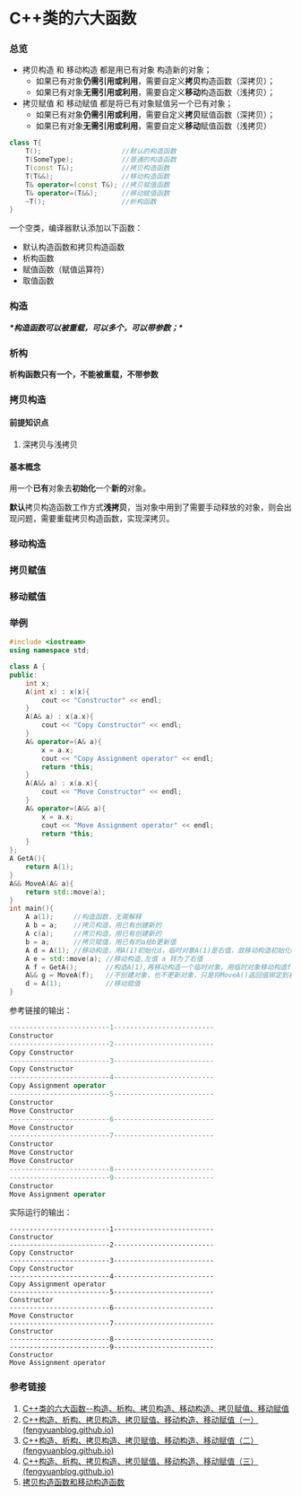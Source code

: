 # C++类的六大函数

### 总览

- 拷贝构造 和 移动构造 都是用已有对象 构造新的对象；
  - 如果已有对象**仍需引用或利用**，需要自定义**拷贝**构造函数（深拷贝）；
  - 如果已有对象**无需引用或利用**，需要自定义**移动**构造函数（浅拷贝）；
- 拷贝赋值 和 移动赋值 都是将已有对象赋值另一个已有对象；
  - 如果已有对象**仍需引用或利用**，需要自定义**拷贝**赋值函数（深拷贝）；
  - 如果已有对象**无需引用或利用**，需要自定义**移动**赋值函数（浅拷贝）

```c++
class T{
    T();                	//默认的构造函数
    T(SomeType);        	//普通的构造函数
    T(const T&);        	//拷贝构造函数
    T(T&&);             	//移动构造函数
    T& operator=(const T&); //拷贝赋值函数
    T& operator=(T&&);      //移动赋值函数
    ~T();                   //析构函数
}
```

一个空类，编译器默认添加以下函数：

- 默认构造函数和拷贝构造函数
- 析构函数
- 赋值函数（赋值运算符）
- 取值函数

### 构造

***\*构造函数可以被重载，可以多个，可以带参数；\****

### 析构

**析构函数只有一个，不能被重载，不带参数**

### 拷贝构造

#### 前提知识点

1. 深拷贝与浅拷贝

#### 基本概念

用一个**已有**对象去**初始化**一个**新的**对象。

**默认**拷贝构造函数工作方式**浅拷贝**，当对象中用到了需要手动释放的对象，则会出现问题，需要重载拷贝构造函数，实现深拷贝。

### 移动构造



### 拷贝赋值



### 移动赋值



### 举例

```c++
#include <iostream>
using namespace std;

class A {
public:
    int x;
    A(int x) : x(x){
        cout << "Constructor" << endl;
    }
    A(A& a) : x(a.x){
        cout << "Copy Constructor" << endl;
    }
    A& operator=(A& a){
        x = a.x;
        cout << "Copy Assignment operator" << endl;
        return *this;
    }
    A(A&& a) : x(a.x){
        cout << "Move Constructor" << endl;
    }
    A& operator=(A&& a){
        x = a.x;
        cout << "Move Assignment operator" << endl;
        return *this;
    }
};
A GetA(){
    return A(1);
}
A&& MoveA(A& a){
    return std::move(a);
}
int main(){
    A a(1);     //构造函数，无需解释
    A b = a;    //拷贝构造，用已有创建新的
    A c(a);     //拷贝构造，用已有创建新的
    b = a;      //拷贝赋值，用已有的a给b更新值
    A d = A(1); //移动构造，用A(1)初始化d，临时对象A(1)是右值，故移动构造初始化d
    A e = std::move(a); //移动构造,左值 a 转为了右值
    A f = GetA();       //构造A(1),再移动构造一个临时对象，用临时对象移动构造f
    A&& g = MoveA(f);   //不创建对象，也不更新对象，只是将MoveA()返回值绑定到右值引用g
    d = A(1);           //移动赋值
}
```

参考链接的输出：

```c++
-------------------------1-------------------------
Constructor
-------------------------2-------------------------
Copy Constructor
-------------------------3-------------------------
Copy Constructor
-------------------------4-------------------------
Copy Assignment operator
-------------------------5-------------------------
Constructor
Move Constructor
-------------------------6-------------------------
Move Constructor
-------------------------7-------------------------
Constructor
Move Constructor
Move Constructor
-------------------------8-------------------------
-------------------------9-------------------------
Constructor
Move Assignment operator
```

实际运行的输出：

```
-------------------------1-------------------------
Constructor
-------------------------2-------------------------
Copy Constructor
-------------------------3-------------------------
Copy Constructor
-------------------------4-------------------------
Copy Assignment operator
-------------------------5-------------------------
Constructor
-------------------------6-------------------------
Move Constructor
-------------------------7-------------------------
Constructor
-------------------------8-------------------------
-------------------------9-------------------------
Constructor
Move Assignment operator
```



### 参考链接

1. [C++类的六大函数--构造、析构、拷贝构造、移动构造、拷贝赋值、移动赋值](https://www.cnblogs.com/lincz/p/10768607.html)
2. [C++构造、析构、拷贝构造、拷贝赋值、移动构造、移动赋值（一） (fengyuanblog.github.io)](https://fengyuanblog.github.io/2017/06/20/C++构造-析构-拷贝构造-拷贝赋值-移动构造-移动赋值-一/)
3. [C++构造、析构、拷贝构造、拷贝赋值、移动构造、移动赋值（二） (fengyuanblog.github.io)](https://fengyuanblog.github.io/2017/06/20/C++构造-析构-拷贝构造-拷贝赋值-移动构造-移动赋值-二/)
4. [C++构造、析构、拷贝构造、拷贝赋值、移动构造、移动赋值（三） (fengyuanblog.github.io)](https://fengyuanblog.github.io/2017/06/20/C++构造-析构-拷贝构造-拷贝赋值-移动构造-移动赋值-三/)
5. [拷贝构造函数和移动构造函数](https://www.cnblogs.com/hunter-w/p/13884186.html)

